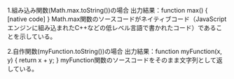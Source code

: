 1.組み込み関数(Math.max.toString())の場合
出力結果：function max() { [native code] }
Math.max関数のソースコードがネイティブコード（JavaScriptエンジンに組み込まれたC++などの低レベル言語で書かれたコード）であることを示している。

2.自作関数(myFunction.toString())の場合
出力結果：function myFunction(x, y) { return x + y; }
myFunction関数のソースコードをそのまま文字列として返している。